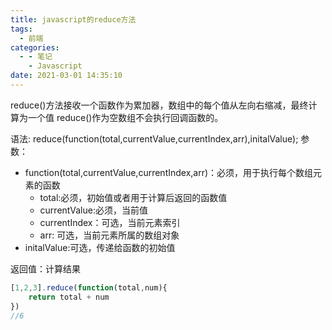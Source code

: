 ```yaml
---
title: javascript的reduce方法
tags:
  - 前端
categories:
  - - 笔记
    - Javascript
date: 2021-03-01 14:35:10
---
```


reduce()方法接收一个函数作为累加器，数组中的每个值从左向右缩减，最终计算为一个值
reduce()作为空数组不会执行回调函数的。

语法:
reduce(function(total,currentValue,currentIndex,arr),initalValue);
参数：

+ function(total,currentValue,currentIndex,arr)：必须，用于执行每个数组元素的函数
  + total:必须，初始值或者用于计算后返回的函数值
  + currentValue:必须，当前值
  + currentIndex：可选，当前元素索引
  + arr: 可选，当前元素所属的数组对象
+ initalValue:可选，传递给函数的初始值
  
返回值：计算结果

```js
[1,2,3].reduce(function(total,num){
    return total + num
})
//6
```